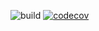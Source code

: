 ![build](https://github.com/biancarosa/wow-realm-status-notifier/workflows/build/badge.svg?branch=main&event=push) [![codecov](https://codecov.io/gh/biancarosa/wow-realm-status-notifier/branch/main/graph/badge.svg?token=OXNXMPHHH2)](https://codecov.io/gh/biancarosa/wow-realm-status-notifier)